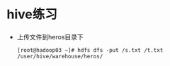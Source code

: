 # hive练习

### 

* 上传文件到heros目录下

      [root@hadoop03 ~]# hdfs dfs -put /s.txt /t.txt /user/hive/warehouse/heros/



